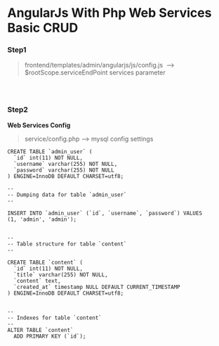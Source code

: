 <h1>AngularJs With Php Web Services Basic CRUD</h1>

<h3><strong>Step1</strong></h3>

<blockquote>
<p>frontend/templates/admin/angularjs/js/config.js &nbsp;--&gt; $rootScope.serviceEndPoint services parameter</p>
</blockquote>

<h3>&nbsp;</h3>

<h3><strong>Step2</strong></h3>

<p><strong>Web Services Config</strong></p>

<blockquote>
<p>service/config.php --&gt; mysql&nbsp;config settings</p>
</blockquote>

<pre>
<code class="language-sql">CREATE TABLE `admin_user` (
  `id` int(11) NOT NULL,
  `username` varchar(255) NOT NULL,
  `password` varchar(255) NOT NULL
) ENGINE=InnoDB DEFAULT CHARSET=utf8;

--
-- Dumping data for table `admin_user`
--

INSERT INTO `admin_user` (`id`, `username`, `password`) VALUES
(1, 'admin', 'admin');


--
-- Table structure for table `content`
--

CREATE TABLE `content` (
  `id` int(11) NOT NULL,
  `title` varchar(255) NOT NULL,
  `content` text,
  `created_at` timestamp NULL DEFAULT CURRENT_TIMESTAMP
) ENGINE=InnoDB DEFAULT CHARSET=utf8;


--
-- Indexes for table `content`
--
ALTER TABLE `content`
  ADD PRIMARY KEY (`id`);
</code></pre>

<p>&nbsp;</p>

<p><img alt="" src="https://i.hizliresim.com/y3r2Pa.png" /></p>

<p><img alt="" src="https://i.hizliresim.com/6XLYZW.png" /></p>

<p><img alt="" src="https://i.hizliresim.com/WQLWVL.png" /></p>

<p><img alt="" src="https://i.hizliresim.com/3qn294.png" /></p>
